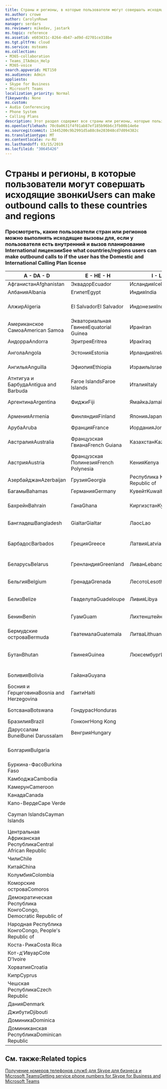 ```yaml
---
title: Страны и регионы, в которые пользователи могут совершать исходящие звонки
ms.author: crowe
author: CarolynRowe
manager: serdars
ms.reviewer: mikedav, jastark
ms.topic: reference
ms.assetid: e603431c-8264-4b47-ad9d-d2701ce318be
ms.tgt.pltfrm: cloud
ms.service: msteams
ms.collection:
- M365-collaboration
- Teams_ITAdmin_Help
- M365-voice
search.appverid: MET150
ms.audience: Admin
appliesto:
- Skype for Business
- Microsoft Teams
localization_priority: Normal
f1keywords: None
ms.custom:
- Audio Conferencing
- Phone System
- Calling Plans
description: Этот раздел содержит все страны или регионы, которые пользователи можно установить исходящие вызовы, если у них есть вызов планирование.
ms.openlocfilehash: 70c0a0631f4f01ab87ef185b96b6c3fb00b14e6e
ms.sourcegitcommit: 13445200c9b2991d5a88c8e203048cd7d094382c
ms.translationtype: MT
ms.contentlocale: ru-RU
ms.lasthandoff: 03/15/2019
ms.locfileid: "30645426"
---
```

# <a name="users-can-make-outbound-calls-to-these-countries-and-regions"></a><span data-ttu-id="86504-103">Страны и регионы, в которые пользователи могут совершать исходящие звонки</span><span class="sxs-lookup"><span data-stu-id="86504-103">Users can make outbound calls to these countries and regions</span></span>

### <a name="see-what-countriesregions-users-can-make-outbound-calls-to-if-the-user-has-the-domestic-and-international-calling-plan-license"></a><span data-ttu-id="86504-104">Просмотреть, какие пользователи стран или регионов можно выполнять исходящие вызовы для, если у пользователя есть внутренний и вызов планирование International лицензии</span><span class="sxs-lookup"><span data-stu-id="86504-104">See what countries/regions users can make outbound calls to if the user has the Domestic and International Calling Plan license</span></span>

|<span data-ttu-id="86504-105">**A - D**</span><span class="sxs-lookup"><span data-stu-id="86504-105">**A - D**</span></span>| <span data-ttu-id="86504-106">**E - H**</span><span class="sxs-lookup"><span data-stu-id="86504-106">**E - H**</span></span>|<span data-ttu-id="86504-107">**I - L**</span><span class="sxs-lookup"><span data-stu-id="86504-107">**I - L**</span></span>|<span data-ttu-id="86504-108">**M - O**</span><span class="sxs-lookup"><span data-stu-id="86504-108">**M - O**</span></span>|<span data-ttu-id="86504-109">**P - S**</span><span class="sxs-lookup"><span data-stu-id="86504-109">**P - S**</span></span>|<span data-ttu-id="86504-110">**T - Z**</span><span class="sxs-lookup"><span data-stu-id="86504-110">**T - Z**</span></span>|
---|---|---|---|---|---|
|<span data-ttu-id="86504-111">Афганистан</span><span class="sxs-lookup"><span data-stu-id="86504-111">Afghanistan</span></span>|<span data-ttu-id="86504-112">Эквадор</span><span class="sxs-lookup"><span data-stu-id="86504-112">Ecuador</span></span> |<span data-ttu-id="86504-113">Исландия</span><span class="sxs-lookup"><span data-stu-id="86504-113">Iceland</span></span> |<span data-ttu-id="86504-114">Макао</span><span class="sxs-lookup"><span data-stu-id="86504-114">Macau</span></span> |<span data-ttu-id="86504-115">Пакистан</span><span class="sxs-lookup"><span data-stu-id="86504-115">Pakistan</span></span> |<span data-ttu-id="86504-116">Тайвань</span><span class="sxs-lookup"><span data-stu-id="86504-116">Taiwan</span></span>   |
|<span data-ttu-id="86504-117">Албания</span><span class="sxs-lookup"><span data-stu-id="86504-117">Albania</span></span>|<span data-ttu-id="86504-118">Египет</span><span class="sxs-lookup"><span data-stu-id="86504-118">Egypt</span></span> |<span data-ttu-id="86504-119">Индия</span><span class="sxs-lookup"><span data-stu-id="86504-119">India</span></span> |<span data-ttu-id="86504-120">Македония</span><span class="sxs-lookup"><span data-stu-id="86504-120">Macedonia</span></span> |<span data-ttu-id="86504-121">Палау</span><span class="sxs-lookup"><span data-stu-id="86504-121">Palau</span></span> |<span data-ttu-id="86504-122">Таджикистан</span><span class="sxs-lookup"><span data-stu-id="86504-122">Tajikistan</span></span>   |
|<span data-ttu-id="86504-123">Алжир</span><span class="sxs-lookup"><span data-stu-id="86504-123">Algeria</span></span>|<span data-ttu-id="86504-124">El Salvador</span><span class="sxs-lookup"><span data-stu-id="86504-124">El Salvador</span></span> |<span data-ttu-id="86504-125">Индонезия</span><span class="sxs-lookup"><span data-stu-id="86504-125">Indonesia</span></span> |<span data-ttu-id="86504-126">Малави</span><span class="sxs-lookup"><span data-stu-id="86504-126">Malawi</span></span> |<span data-ttu-id="86504-127">Palestinian Authority</span><span class="sxs-lookup"><span data-stu-id="86504-127">Palestinian Authority</span></span> |<span data-ttu-id="86504-128">Объединенная Республика Танзания</span><span class="sxs-lookup"><span data-stu-id="86504-128">Tanzania, United Republic of</span></span>  |
|<span data-ttu-id="86504-129">Американское Самоа</span><span class="sxs-lookup"><span data-stu-id="86504-129">American Samoa</span></span>|<span data-ttu-id="86504-130">Экваториальная Гвинея</span><span class="sxs-lookup"><span data-stu-id="86504-130">Equatorial Guinea</span></span> |<span data-ttu-id="86504-131">Иран</span><span class="sxs-lookup"><span data-stu-id="86504-131">Iran</span></span> |<span data-ttu-id="86504-132">Малайзия</span><span class="sxs-lookup"><span data-stu-id="86504-132">Malaysia</span></span> |<span data-ttu-id="86504-133">Панама</span><span class="sxs-lookup"><span data-stu-id="86504-133">Panama</span></span> | <span data-ttu-id="86504-134">Таиланд</span><span class="sxs-lookup"><span data-stu-id="86504-134">Thailand</span></span>   |
|<span data-ttu-id="86504-135">Андорра</span><span class="sxs-lookup"><span data-stu-id="86504-135">Andorra</span></span> |<span data-ttu-id="86504-136">Эритрея</span><span class="sxs-lookup"><span data-stu-id="86504-136">Eritrea</span></span> |<span data-ttu-id="86504-137">Ирак</span><span class="sxs-lookup"><span data-stu-id="86504-137">Iraq</span></span> |<span data-ttu-id="86504-138">Мали</span><span class="sxs-lookup"><span data-stu-id="86504-138">Mali</span></span> |<span data-ttu-id="86504-139">Парагвай</span><span class="sxs-lookup"><span data-stu-id="86504-139">Paraguay</span></span> |<span data-ttu-id="86504-140">Того</span><span class="sxs-lookup"><span data-stu-id="86504-140">Togo</span></span>   |
|<span data-ttu-id="86504-141">Ангола</span><span class="sxs-lookup"><span data-stu-id="86504-141">Angola</span></span> |<span data-ttu-id="86504-142">Эстония</span><span class="sxs-lookup"><span data-stu-id="86504-142">Estonia</span></span> |<span data-ttu-id="86504-143">Ирландия</span><span class="sxs-lookup"><span data-stu-id="86504-143">Ireland</span></span> |<span data-ttu-id="86504-144">Мальта</span><span class="sxs-lookup"><span data-stu-id="86504-144">Malta</span></span> |<span data-ttu-id="86504-145">Перу</span><span class="sxs-lookup"><span data-stu-id="86504-145">Peru</span></span> | <span data-ttu-id="86504-146">Тринидад и Тобаго</span><span class="sxs-lookup"><span data-stu-id="86504-146">Trinidad and Tobago</span></span>  |
|<span data-ttu-id="86504-147">Ангилья</span><span class="sxs-lookup"><span data-stu-id="86504-147">Anguilla</span></span> |<span data-ttu-id="86504-148">Эфиопия</span><span class="sxs-lookup"><span data-stu-id="86504-148">Ethiopia</span></span> |<span data-ttu-id="86504-149">Израиль</span><span class="sxs-lookup"><span data-stu-id="86504-149">Israel</span></span> |<span data-ttu-id="86504-150">Маршалловы острова</span><span class="sxs-lookup"><span data-stu-id="86504-150">Marshall Islands</span></span> | <span data-ttu-id="86504-151">Филиппины</span><span class="sxs-lookup"><span data-stu-id="86504-151">Philippines</span></span> | <span data-ttu-id="86504-152">Турция</span><span class="sxs-lookup"><span data-stu-id="86504-152">Turkey</span></span> |
|<span data-ttu-id="86504-153">Атнтигуа и Барбуда</span><span class="sxs-lookup"><span data-stu-id="86504-153">Antigua and Barbuda</span></span> | <span data-ttu-id="86504-154">Faroe Islands</span><span class="sxs-lookup"><span data-stu-id="86504-154">Faroe Islands</span></span> |<span data-ttu-id="86504-155">Италия</span><span class="sxs-lookup"><span data-stu-id="86504-155">Italy</span></span> |<span data-ttu-id="86504-156">Мартиника</span><span class="sxs-lookup"><span data-stu-id="86504-156">Martinique</span></span> |<span data-ttu-id="86504-157">Польша</span><span class="sxs-lookup"><span data-stu-id="86504-157">Poland</span></span> |<span data-ttu-id="86504-158">Туркменистан</span><span class="sxs-lookup"><span data-stu-id="86504-158">Turkmenistan</span></span> |
|<span data-ttu-id="86504-159">Аргентина</span><span class="sxs-lookup"><span data-stu-id="86504-159">Argentina</span></span>|<span data-ttu-id="86504-160">Фиджи</span><span class="sxs-lookup"><span data-stu-id="86504-160">Fiji</span></span> |<span data-ttu-id="86504-161">Ямайка</span><span class="sxs-lookup"><span data-stu-id="86504-161">Jamaica</span></span> |<span data-ttu-id="86504-162">Маврикий</span><span class="sxs-lookup"><span data-stu-id="86504-162">Mauritius</span></span> |<span data-ttu-id="86504-163">Португалия</span><span class="sxs-lookup"><span data-stu-id="86504-163">Portugal</span></span> |<span data-ttu-id="86504-164">О-ва Теркс и Кайкос</span><span class="sxs-lookup"><span data-stu-id="86504-164">Turks and Caicos</span></span>   |
|<span data-ttu-id="86504-165">Армения</span><span class="sxs-lookup"><span data-stu-id="86504-165">Armenia</span></span> |<span data-ttu-id="86504-166">Финляндия</span><span class="sxs-lookup"><span data-stu-id="86504-166">Finland</span></span> |<span data-ttu-id="86504-167">Япония</span><span class="sxs-lookup"><span data-stu-id="86504-167">Japan</span></span> |<span data-ttu-id="86504-168">Майотта</span><span class="sxs-lookup"><span data-stu-id="86504-168">Mayotte</span></span> | <span data-ttu-id="86504-169">Пуэрто-Рико</span><span class="sxs-lookup"><span data-stu-id="86504-169">Puerto Rico</span></span> |<span data-ttu-id="86504-170">Уганда</span><span class="sxs-lookup"><span data-stu-id="86504-170">Uganda</span></span>  |
|<span data-ttu-id="86504-171">Аруба</span><span class="sxs-lookup"><span data-stu-id="86504-171">Aruba</span></span> |<span data-ttu-id="86504-172">Франция</span><span class="sxs-lookup"><span data-stu-id="86504-172">France</span></span> |<span data-ttu-id="86504-173">Иордания</span><span class="sxs-lookup"><span data-stu-id="86504-173">Jordan</span></span> |<span data-ttu-id="86504-174">Мексика</span><span class="sxs-lookup"><span data-stu-id="86504-174">Mexico</span></span> |<span data-ttu-id="86504-175">Катар</span><span class="sxs-lookup"><span data-stu-id="86504-175">Qatar</span></span> | <span data-ttu-id="86504-176">Украина</span><span class="sxs-lookup"><span data-stu-id="86504-176">Ukraine</span></span>   |
|<span data-ttu-id="86504-177">Австралия</span><span class="sxs-lookup"><span data-stu-id="86504-177">Australia</span></span> |<span data-ttu-id="86504-178">Французская Гвиана</span><span class="sxs-lookup"><span data-stu-id="86504-178">French Guiana</span></span> |<span data-ttu-id="86504-179">Казахстан</span><span class="sxs-lookup"><span data-stu-id="86504-179">Kazakhstan</span></span> |<span data-ttu-id="86504-180">Микронезия</span><span class="sxs-lookup"><span data-stu-id="86504-180">Micronesia</span></span> |<span data-ttu-id="86504-181">Реюньон</span><span class="sxs-lookup"><span data-stu-id="86504-181">Reunion</span></span> |<span data-ttu-id="86504-182">Объединенные Арабские Эмираты</span><span class="sxs-lookup"><span data-stu-id="86504-182">United Arab Emirates (U.A.E)</span></span>  |
|<span data-ttu-id="86504-183">Австрия</span><span class="sxs-lookup"><span data-stu-id="86504-183">Austria</span></span> |<span data-ttu-id="86504-184">Французская Полинезия</span><span class="sxs-lookup"><span data-stu-id="86504-184">French Polynesia</span></span> |<span data-ttu-id="86504-185">Кения</span><span class="sxs-lookup"><span data-stu-id="86504-185">Kenya</span></span> |<span data-ttu-id="86504-186">Молдова</span><span class="sxs-lookup"><span data-stu-id="86504-186">Moldova, Republic of</span></span> |<span data-ttu-id="86504-187">Румыния</span><span class="sxs-lookup"><span data-stu-id="86504-187">Romania</span></span> |<span data-ttu-id="86504-188">Соединенное Королевство</span><span class="sxs-lookup"><span data-stu-id="86504-188">United Kingdom (U.K.)</span></span> |
|<span data-ttu-id="86504-189">Азербайджан</span><span class="sxs-lookup"><span data-stu-id="86504-189">Azerbaijan</span></span> |<span data-ttu-id="86504-190">Грузия</span><span class="sxs-lookup"><span data-stu-id="86504-190">Georgia</span></span> |<span data-ttu-id="86504-191">Республика Корея</span><span class="sxs-lookup"><span data-stu-id="86504-191">Korea, Republic of</span></span> |<span data-ttu-id="86504-192">Монако</span><span class="sxs-lookup"><span data-stu-id="86504-192">Monaco</span></span> | <span data-ttu-id="86504-193">Россия</span><span class="sxs-lookup"><span data-stu-id="86504-193">Russian Federation</span></span> |<span data-ttu-id="86504-194">США</span><span class="sxs-lookup"><span data-stu-id="86504-194">United States (U.S.)</span></span>  |
|<span data-ttu-id="86504-195">Багамы</span><span class="sxs-lookup"><span data-stu-id="86504-195">Bahamas</span></span> |<span data-ttu-id="86504-196">Германия</span><span class="sxs-lookup"><span data-stu-id="86504-196">Germany</span></span> |<span data-ttu-id="86504-197">Кувейт</span><span class="sxs-lookup"><span data-stu-id="86504-197">Kuwait</span></span> |<span data-ttu-id="86504-198">Монголия</span><span class="sxs-lookup"><span data-stu-id="86504-198">Mongolia</span></span> |<span data-ttu-id="86504-199">Руанда</span><span class="sxs-lookup"><span data-stu-id="86504-199">Rwanda</span></span> | <span data-ttu-id="86504-200">Уругвай</span><span class="sxs-lookup"><span data-stu-id="86504-200">Uruguay</span></span> |
|<span data-ttu-id="86504-201">Бахрейн</span><span class="sxs-lookup"><span data-stu-id="86504-201">Bahrain</span></span> |<span data-ttu-id="86504-202">Гана</span><span class="sxs-lookup"><span data-stu-id="86504-202">Ghana</span></span> |<span data-ttu-id="86504-203">Киргизстан</span><span class="sxs-lookup"><span data-stu-id="86504-203">Kyrgyzstan</span></span> |<span data-ttu-id="86504-204">Черногория</span><span class="sxs-lookup"><span data-stu-id="86504-204">Montenegro</span></span> | <span data-ttu-id="86504-205">Сент-Китс и Невис</span><span class="sxs-lookup"><span data-stu-id="86504-205">Saint Kitts and Nevis</span></span> |<span data-ttu-id="86504-206">Узбекистан</span><span class="sxs-lookup"><span data-stu-id="86504-206">Uzbekistan</span></span>  |
|<span data-ttu-id="86504-207">Бангладеш</span><span class="sxs-lookup"><span data-stu-id="86504-207">Bangladesh</span></span> |<span data-ttu-id="86504-208">Gialtar</span><span class="sxs-lookup"><span data-stu-id="86504-208">Gialtar</span></span> |<span data-ttu-id="86504-209">Лаос</span><span class="sxs-lookup"><span data-stu-id="86504-209">Lao</span></span> |<span data-ttu-id="86504-210">Монтсеррат</span><span class="sxs-lookup"><span data-stu-id="86504-210">Montserrat</span></span> | <span data-ttu-id="86504-211">Сент-Люсия</span><span class="sxs-lookup"><span data-stu-id="86504-211">Saint Lucia</span></span> |<span data-ttu-id="86504-212">Город-государство Ватикан</span><span class="sxs-lookup"><span data-stu-id="86504-212">Vatican City State</span></span>  |
|<span data-ttu-id="86504-213">Барбадос</span><span class="sxs-lookup"><span data-stu-id="86504-213">Barbados</span></span> |<span data-ttu-id="86504-214">Греция</span><span class="sxs-lookup"><span data-stu-id="86504-214">Greece</span></span> |<span data-ttu-id="86504-215">Латвия</span><span class="sxs-lookup"><span data-stu-id="86504-215">Latvia</span></span> |<span data-ttu-id="86504-216">Марокко</span><span class="sxs-lookup"><span data-stu-id="86504-216">Morocco</span></span> |<span data-ttu-id="86504-217">Сент-Винсент и Гренадины</span><span class="sxs-lookup"><span data-stu-id="86504-217">Saint Vincent and the Grenadines</span></span> |<span data-ttu-id="86504-218">Венесуэла</span><span class="sxs-lookup"><span data-stu-id="86504-218">Venezuela</span></span>   |
|<span data-ttu-id="86504-219">Беларусь</span><span class="sxs-lookup"><span data-stu-id="86504-219">Belarus</span></span> |<span data-ttu-id="86504-220">Гренландия</span><span class="sxs-lookup"><span data-stu-id="86504-220">Greenland</span></span> |<span data-ttu-id="86504-221">Ливан</span><span class="sxs-lookup"><span data-stu-id="86504-221">Lebanon</span></span> |<span data-ttu-id="86504-222">Мозамбик</span><span class="sxs-lookup"><span data-stu-id="86504-222">Mozambique</span></span> | <span data-ttu-id="86504-223">Сан-Марино</span><span class="sxs-lookup"><span data-stu-id="86504-223">San Marino</span></span> |<span data-ttu-id="86504-224">Вьетнам</span><span class="sxs-lookup"><span data-stu-id="86504-224">Viet Nam</span></span>  |
|<span data-ttu-id="86504-225">Бельгия</span><span class="sxs-lookup"><span data-stu-id="86504-225">Belgium</span></span> |<span data-ttu-id="86504-226">Гренада</span><span class="sxs-lookup"><span data-stu-id="86504-226">Grenada</span></span> |<span data-ttu-id="86504-227">Лесото</span><span class="sxs-lookup"><span data-stu-id="86504-227">Lesotho</span></span> |<span data-ttu-id="86504-228">Мьянма</span><span class="sxs-lookup"><span data-stu-id="86504-228">Myanmar</span></span> | <span data-ttu-id="86504-229">Saudi Arabia (المملكة العربية السعودية)</span><span class="sxs-lookup"><span data-stu-id="86504-229">Saudi Arabia</span></span> | <span data-ttu-id="86504-230">Виргинские острова (Великобритания)</span><span class="sxs-lookup"><span data-stu-id="86504-230">Virgin Islands (British)</span></span> |
|<span data-ttu-id="86504-231">Белиз</span><span class="sxs-lookup"><span data-stu-id="86504-231">Belize</span></span> |<span data-ttu-id="86504-232">Гваделупа</span><span class="sxs-lookup"><span data-stu-id="86504-232">Guadeloupe</span></span> |<span data-ttu-id="86504-233">Ливия</span><span class="sxs-lookup"><span data-stu-id="86504-233">Libya</span></span> |<span data-ttu-id="86504-234">Намибия</span><span class="sxs-lookup"><span data-stu-id="86504-234">Namibia</span></span> |<span data-ttu-id="86504-235">Сенегал</span><span class="sxs-lookup"><span data-stu-id="86504-235">Senegal</span></span> | <span data-ttu-id="86504-236">Виргинские острова (США)</span><span class="sxs-lookup"><span data-stu-id="86504-236">Virgin Islands (U.S.)</span></span>  |
|<span data-ttu-id="86504-237">Бенин</span><span class="sxs-lookup"><span data-stu-id="86504-237">Benin</span></span> |<span data-ttu-id="86504-238">Гуам</span><span class="sxs-lookup"><span data-stu-id="86504-238">Guam</span></span> |<span data-ttu-id="86504-239">Лихтенштейн</span><span class="sxs-lookup"><span data-stu-id="86504-239">Liechtenstein</span></span> |<span data-ttu-id="86504-240">Непал</span><span class="sxs-lookup"><span data-stu-id="86504-240">Nepal</span></span> | <span data-ttu-id="86504-241">Сербия</span><span class="sxs-lookup"><span data-stu-id="86504-241">Serbia</span></span> | <span data-ttu-id="86504-242">Острова Уоллис и Футуна</span><span class="sxs-lookup"><span data-stu-id="86504-242">Wallis and Futuna Islands</span></span>  |
|<span data-ttu-id="86504-243">Бермудские острова</span><span class="sxs-lookup"><span data-stu-id="86504-243">Bermuda</span></span> |<span data-ttu-id="86504-244">Гватемала</span><span class="sxs-lookup"><span data-stu-id="86504-244">Guatemala</span></span> |<span data-ttu-id="86504-245">Литва</span><span class="sxs-lookup"><span data-stu-id="86504-245">Lithuania</span></span> |<span data-ttu-id="86504-246">Нидерланды</span><span class="sxs-lookup"><span data-stu-id="86504-246">Netherlands</span></span> |<span data-ttu-id="86504-247">Сингапур</span><span class="sxs-lookup"><span data-stu-id="86504-247">Singapore</span></span> |<span data-ttu-id="86504-248">Йемен</span><span class="sxs-lookup"><span data-stu-id="86504-248">Yemen</span></span> |
|<span data-ttu-id="86504-249">Бутан</span><span class="sxs-lookup"><span data-stu-id="86504-249">Bhutan</span></span> |<span data-ttu-id="86504-250">Гвинея</span><span class="sxs-lookup"><span data-stu-id="86504-250">Guinea</span></span> |<span data-ttu-id="86504-251">Люксембург</span><span class="sxs-lookup"><span data-stu-id="86504-251">Luxembourg</span></span> |<span data-ttu-id="86504-252">Нидерландские Антильские острова</span><span class="sxs-lookup"><span data-stu-id="86504-252">Netherlands Antilles</span></span> |<span data-ttu-id="86504-253">Словакия</span><span class="sxs-lookup"><span data-stu-id="86504-253">Slovakia</span></span> |<span data-ttu-id="86504-254">Замбия</span><span class="sxs-lookup"><span data-stu-id="86504-254">Zambia</span></span>  |
|<span data-ttu-id="86504-255">Боливия</span><span class="sxs-lookup"><span data-stu-id="86504-255">Bolivia</span></span> |<span data-ttu-id="86504-256">Гайана</span><span class="sxs-lookup"><span data-stu-id="86504-256">Guyana</span></span>| |<span data-ttu-id="86504-257">Новая Каледония</span><span class="sxs-lookup"><span data-stu-id="86504-257">New Caledonia</span></span> |<span data-ttu-id="86504-258">Словения</span><span class="sxs-lookup"><span data-stu-id="86504-258">Slovenia</span></span> |<span data-ttu-id="86504-259">Зимбабве</span><span class="sxs-lookup"><span data-stu-id="86504-259">Zimbabwe</span></span> |
|<span data-ttu-id="86504-260">Босния и Герцеговина</span><span class="sxs-lookup"><span data-stu-id="86504-260">Bosnia and Herzegovina</span></span> |<span data-ttu-id="86504-261">Гаити</span><span class="sxs-lookup"><span data-stu-id="86504-261">Haiti</span></span> ||<span data-ttu-id="86504-262">Новая Зеландия</span><span class="sxs-lookup"><span data-stu-id="86504-262">New Zealand</span></span> |<span data-ttu-id="86504-263">ЮАР</span><span class="sxs-lookup"><span data-stu-id="86504-263">South Africa</span></span> | 
|<span data-ttu-id="86504-264">Ботсвана</span><span class="sxs-lookup"><span data-stu-id="86504-264">Botswana</span></span> |<span data-ttu-id="86504-265">Гондурас</span><span class="sxs-lookup"><span data-stu-id="86504-265">Honduras</span></span> ||<span data-ttu-id="86504-266">Никарагуа</span><span class="sxs-lookup"><span data-stu-id="86504-266">Nicaragua</span></span> |<span data-ttu-id="86504-267">Южно Судан</span><span class="sxs-lookup"><span data-stu-id="86504-267">South Sudan</span></span> |
|<span data-ttu-id="86504-268">Бразилия</span><span class="sxs-lookup"><span data-stu-id="86504-268">Brazil</span></span> |<span data-ttu-id="86504-269">Гонконг</span><span class="sxs-lookup"><span data-stu-id="86504-269">Hong Kong</span></span> ||<span data-ttu-id="86504-270">Нигер</span><span class="sxs-lookup"><span data-stu-id="86504-270">Niger</span></span> |<span data-ttu-id="86504-271">Испания</span><span class="sxs-lookup"><span data-stu-id="86504-271">Spain</span></span> | 
|<span data-ttu-id="86504-272">Даруссалам Bunei</span><span class="sxs-lookup"><span data-stu-id="86504-272">Bunei Darussalam</span></span> |<span data-ttu-id="86504-273">Венгрия</span><span class="sxs-lookup"><span data-stu-id="86504-273">Hungary</span></span> ||<span data-ttu-id="86504-274">Нигерия</span><span class="sxs-lookup"><span data-stu-id="86504-274">Nigeria</span></span> |<span data-ttu-id="86504-275">Sri Lanka</span><span class="sxs-lookup"><span data-stu-id="86504-275">Sri Lanka</span></span> | 
|<span data-ttu-id="86504-276">Болгария</span><span class="sxs-lookup"><span data-stu-id="86504-276">Bulgaria</span></span> |||<span data-ttu-id="86504-277">Северные Марианские острова</span><span class="sxs-lookup"><span data-stu-id="86504-277">Northern Mariana Islands</span></span> |<span data-ttu-id="86504-278">Сен-Пьер и Миклеон</span><span class="sxs-lookup"><span data-stu-id="86504-278">St. Pierre and Miquelon</span></span> |
|<span data-ttu-id="86504-279">Буркина-Фасо</span><span class="sxs-lookup"><span data-stu-id="86504-279">Burkina Faso</span></span> |||<span data-ttu-id="86504-280">Норвегия</span><span class="sxs-lookup"><span data-stu-id="86504-280">Norway</span></span> |<span data-ttu-id="86504-281">Судан</span><span class="sxs-lookup"><span data-stu-id="86504-281">Sudan</span></span> |
|<span data-ttu-id="86504-282">Камбоджа</span><span class="sxs-lookup"><span data-stu-id="86504-282">Cambodia</span></span> |||<span data-ttu-id="86504-283">Оман</span><span class="sxs-lookup"><span data-stu-id="86504-283">Oman</span></span> |<span data-ttu-id="86504-284">Суринам</span><span class="sxs-lookup"><span data-stu-id="86504-284">Suriname</span></span> | 
|<span data-ttu-id="86504-285">Камерун</span><span class="sxs-lookup"><span data-stu-id="86504-285">Cameroon</span></span> ||||<span data-ttu-id="86504-286">Свазиленд</span><span class="sxs-lookup"><span data-stu-id="86504-286">Swaziland</span></span> |
|<span data-ttu-id="86504-287">Канада</span><span class="sxs-lookup"><span data-stu-id="86504-287">Canada</span></span> ||||<span data-ttu-id="86504-288">Швеция</span><span class="sxs-lookup"><span data-stu-id="86504-288">Sweden</span></span> | 
|<span data-ttu-id="86504-289">Капо-Верде</span><span class="sxs-lookup"><span data-stu-id="86504-289">Cape Verde</span></span> ||||<span data-ttu-id="86504-290">Швейцария</span><span class="sxs-lookup"><span data-stu-id="86504-290">Switzerland</span></span> |
|<span data-ttu-id="86504-291">Cayman Islands</span><span class="sxs-lookup"><span data-stu-id="86504-291">Cayman Islands</span></span> ||||<span data-ttu-id="86504-292">Сирийская Арабская Республика</span><span class="sxs-lookup"><span data-stu-id="86504-292">Syrian Arab Republic</span></span> |
|<span data-ttu-id="86504-293">Центральная Африканская Республика</span><span class="sxs-lookup"><span data-stu-id="86504-293">Central African Republic</span></span> |
|<span data-ttu-id="86504-294">Чили</span><span class="sxs-lookup"><span data-stu-id="86504-294">Chile</span></span> |
|<span data-ttu-id="86504-295">Китай</span><span class="sxs-lookup"><span data-stu-id="86504-295">China</span></span> |
|<span data-ttu-id="86504-296">Колумбия</span><span class="sxs-lookup"><span data-stu-id="86504-296">Colombia</span></span> |
|<span data-ttu-id="86504-297">Коморские острова</span><span class="sxs-lookup"><span data-stu-id="86504-297">Comoros</span></span> |
|<span data-ttu-id="86504-298">Демократическая Республика Конго</span><span class="sxs-lookup"><span data-stu-id="86504-298">Congo, Democratic Republic of</span></span> |
|<span data-ttu-id="86504-299">Народная Республика Конго</span><span class="sxs-lookup"><span data-stu-id="86504-299">Congo, People's Republic of</span></span> |
|<span data-ttu-id="86504-300">Коста-Рика</span><span class="sxs-lookup"><span data-stu-id="86504-300">Costa Rica</span></span> |
|<span data-ttu-id="86504-301">Кот-д'Ивуар</span><span class="sxs-lookup"><span data-stu-id="86504-301">Cote D'Ivoire</span></span> |
|<span data-ttu-id="86504-302">Хорватия</span><span class="sxs-lookup"><span data-stu-id="86504-302">Croatia</span></span> |
|<span data-ttu-id="86504-303">Кипр</span><span class="sxs-lookup"><span data-stu-id="86504-303">Cyprus</span></span> |
|<span data-ttu-id="86504-304">Чешская Республика</span><span class="sxs-lookup"><span data-stu-id="86504-304">Czech Republic</span></span> |
|<span data-ttu-id="86504-305">Дания</span><span class="sxs-lookup"><span data-stu-id="86504-305">Denmark</span></span> |
|<span data-ttu-id="86504-306">Джибути</span><span class="sxs-lookup"><span data-stu-id="86504-306">Djibouti</span></span> |
|<span data-ttu-id="86504-307">Доминика</span><span class="sxs-lookup"><span data-stu-id="86504-307">Dominica</span></span> |
|<span data-ttu-id="86504-308">Доминиканская Республика</span><span class="sxs-lookup"><span data-stu-id="86504-308">Dominican Republic</span></span> |

## <a name="related-topics"></a><span data-ttu-id="86504-309">См. также:</span><span class="sxs-lookup"><span data-stu-id="86504-309">Related topics</span></span>

[<span data-ttu-id="86504-310">Получение номеров телефонов служб для Skype для бизнеса и Microsoft Teams</span><span class="sxs-lookup"><span data-stu-id="86504-310">Getting service phone numbers for Skype for Business and Microsoft Teams</span></span>](/SkypeForBusiness/what-is-phone-system-in-office-365/getting-service-phone-numbers)

  
 
